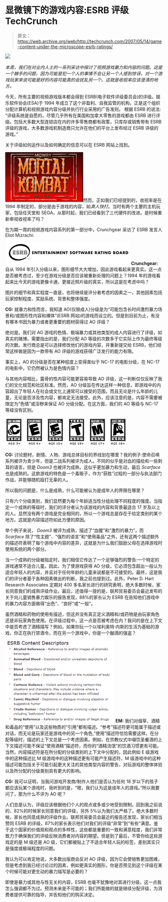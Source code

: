 # 显微镜下的游戏内容:ESRB 评级 TechCrunch

> 原文：<https://web.archive.org/web/http://techcrunch.com/2007/05/14/game-content-under-the-microscope-esrb-ratings/>

![](img/f657d84eca22f2647045092bfc8b4648.png)

*本周，我们在对业内人士的一系列采访中探讨了视频游戏暴力和内容的问题。这是一个棘手的问题，因为可能冒犯一个人的事情不会让另一个人感到惊讶。对一个游戏玩家来说可能是好的内容可能真的会扰乱另一个。这就是收视率应该澄清的地方。*

今天，所有主要的视频游戏版本都会得到 ESRB(电子软件评级委员会)的评级。娱乐软件协会(ESA)于 1994 年成立了这个非盈利、自我监管的机构，正是这个组织分配计算机和视频游戏内容分级并执行行业采用的广告准则。
 根据 ESRB 的说法:
“评级系统是自愿的，尽管几乎所有在美国和加拿大零售的游戏都由 ESRB 进行评级。包括大多数大型连锁店在内的许多零售商都有政策，只库存或销售带有 ESRB 评级的游戏，大多数游戏机制造商只允许在他们的平台上发布经过 ESRB 评级的游戏。”

关于评级如何运作以及如何确定的信息可以在 ESRB 网站上找到。

![mortal-kombat.png](img/f4d4fda1cca666d746f00f27647cea2c.png)然而，正如我们已经提到的，收视率是在 1994 年制定的，部分是由于游戏的内容，如*真人快打*。当时有两个主要的主机玩家，包括任天堂和 SEGA，从那时起，我们已经看到了三代硬件的改进。是时候重新审视收视率了吗？

在为期一周的视频游戏内容系列的第一部分中，Crunchgear 采访了 ESRB 发言人 Eliot Mizrachi:

![esrb.gif](img/4deff8b39ac717afffcd9229d896fcf8.png)
**Crunchgear:** 自从 1994 年引入分级以来，图形细节大大增加，因此游戏看起来更真实。这一点是否被考虑过，至少在游戏分级是否应该被重新处理的问题上？1994 年的游戏看起来比今天的游戏更像卡通，更接近照片级的真实，所以这是在考虑中吗？

图片的细节和真实程度一直是，也将继续是评分者考虑的因素之一，其他因素包括玩家控制程度、奖励系统、背景和整体强度。

**CG:** 就暴力和性而言，我知道 AO(仅限成人)分级是为“可能包含长时间激烈暴力场景和/或图形性内容和裸体”(ESRB 网站)的游戏而设立的。但是到目前为止，有没有哪本书因为暴力或者更重要的题材获得过 AO 评级？

绝对是。我们对 AO 游戏的色情、极端暴力或其他类型的成人内容进行了评级，如真实的赌博。需要指出的是，我们分配 AO 等级的次数多于它实际上作为最终等级的次数。发行商总是可以选择修改他们的游戏内容，并重新提交给 ESRB，他们经常这样做是因为一款带有 AO 评级的游戏获得广泛发行的能力有限。

事实上，AO 的分级是否在某种程度上变得类似于 NC-17 的电影分级，在 NC-17 的电影中，它仍然被认为是色情内容？

与其他内容相比，露骨的性内容可能更容易导致 AO 评级，这一判断仅仅反映了我们的文化规范和社区标准。然而，AO 分级旨在传达这样一种信息，即游戏中的内容超出了年轻人在社会或文化上通常可以接受的范围，而且无论是什么年龄的儿童，无论是否涉及性内容，都肯定无法接受。此外，应该注意的是，内容不需要被限定为“色情”或淫秽来保证 AO 分级分配。在这方面，我们的 AO 等级与 NC-17 等级没有区别。

![ratings.gif](img/64b0b9afb0bcf33765806f8d6eaf5aec.png)

**CG:** 讨论题材，剧情、人物、游戏总体目标的界线划在哪里？我的例子:使命召唤系列被评为青少年，但是二战系列被评为成人。不同的似乎是对血的描绘和一些刺耳的语言。但是 *Doom3* 也被评为成熟，这似乎更加暴力和生动，最后 *Scarface* 也是成熟的。这款游戏的特色是一个毒贩子，作为“获胜”过程的一部分与执法部门作战，并能够随机殴打无辜的人。

所以我的问题是，什么是成熟，什么可能被认为是成年人的界限在哪里？

只有六个分级类别，我们显然要为每个年龄适当性分组处理不同程度的强度。当指定一个成熟的等级时，我们的评分者认为该游戏的内容和背景最适合 17 岁及以上的人。显然没有两个游戏是完全相同的，所以一个游戏总是存在于给定类别的某个地方。这就是内容描述符如此方便的原因。

举个例子来说， *Doom3* 被评为成熟，描述了“血腥”和“激烈的暴力”，而 *Scarface* 除了“性主题”、“强烈的语言”和“使用毒品”之外，还有这两个描述额外的描述符表明了每个游戏中内容的差异，这就是为什么我们鼓励父母在选择游戏时使用系统的两个部分。

当一个成熟的分级被指定时，我们相信它传达了一个足够强烈的警告:一个特定的游戏通常不适合儿童。因此，为了使游戏获得 AO 分级，它必须包含超出一般认为适合年轻人的内容，并且对于任何年龄的儿童来说都是不可接受的。最终，这是我们的评分者基于各种因素做出的判断，我之前也提到过。此外，Peter D. Hart Research Associates 定期对 400 多名家长进行的研究表明，绝大多数时候，家长同意我们的成熟评级作业。最后，还值得一提的是，联邦贸易委员会最近发布的关于向儿童销售暴力娱乐的报告发现，88%的家长认为 ESRB 在告知他们游戏中的暴力内容方面做得“出色”、“良好”或“一般”。

虽然酒精和药物的使用有描述，但这并没有真正定义酒精和/或药物是由玩家角色还是非玩家角色使用。在评级过程中，这一点是否被考虑在内？我问的是在上下文中是否考虑了酒精描写？例如，如果你玩一个以埃利奥特·内斯的生活为基础的游戏，你正在执行禁酒令，而在另一个游戏中，你是一个酗酒的强盗？

![descriptors.jpg](img/e4a205b2c0ae07a72ba72bad0e8d80f0.png) **EM:** 我们对烟草、酒精和毒品的“使用”以及这些物质的“引用”都有描述。“参考”描述符更可能属于描述或对话，而无论是玩家还是游戏中的另一个角色,“使用”描述符恰恰需要这样。在分配等级时，描述的上下文总是一个考虑因素。例如，在宗教仪式中啜饮圣餐酒的上下文描述可能不保证“使用酒精”描述符，而你的“酒精流氓”的饮酒习惯更有可能。当然，内容描述符是在所分配的分级类别的上下文中分配的，因此例如 E 级游戏中的这种描述比 M 级游戏中的这种描述更有可能产生描述符，M 级游戏中的这种描述可能包括关于可能引起更大关注的其他类型内容的警告，对玩游戏的整体体验以及所分配的分级类别具有更大的影响。

**CG:** 我可以证明，当我问游戏开发商/制作人他们是否认为任何 18 岁以下的孩子都应该玩某个游戏时，我听到的是，“嗯，我们认为这是成年人的游戏。”所以我要问了，那为什么不评为 AO 呢？

人们总是认为，评级应该根据他们个人的观点或多或少地受到限制。回到我之前说的，82%的时候家长同意我们的评级，另外 5%认为我们太严格了。绝大多数时候，家长也同意成熟的评级作业。联邦贸易委员会最近的报告还发现，家长们相当赞同 ESRB 的评级，87%的家长表示他们对我们的评级“非常”到“有些”满意。鉴于这个国家的价值观和观点的多样性，这些都是重要的一致和满意程度，我们非常致力于确保我们的评级反映消费者对内容的期望。但是到了最后，不管你给这些游戏定的是 M 级还是 AO 级，它们都被贴上了不适合年轻人玩的标签，差别其实只是强度或极端程度的问题。

我认为可以肯定地说，大多数出版商会反对 AO 评级，因为它会使销售更加困难，但是考虑到我已经讨论过的因素，例如更真实的图形，你是否预见到这个评级在某个时候可能对更生动的暴力描写是必要的？

即使是暴力或其他与性无关的内容，ESRB 也毫不犹豫地对其进行分级，这一点我怎么强调都不为过。预测未来是不可能的；我们所能做的就是继续分配评级，为消费者提供可靠的指导，并告知他们的购买决定。